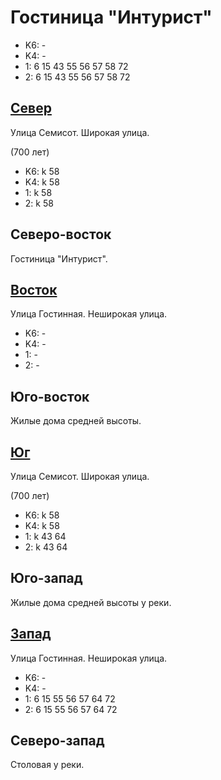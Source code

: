 # Гостиница "Интурист"

* K6:   -
* K4:   -
* 1:    6   15  43  55  56  57  58  72
* 2:    6   15  43  55  56  57  58  72

## [Север](./10440070.md)

Улица Семисот.
Широкая улица.

(700 лет)

* K6:   k
        58
* K4:   k
        58
* 1:    k
        58
* 2:    k
        58

## Северо-восток

Гостиница "Интурист".

## [Восток](./10445075.md)

Улица Гостинная.
Неширокая улица.

* K6:   -
* K4:   -
* 1:    -
* 2:    -

## Юго-восток

Жилые дома средней высоты.

## [Юг](./10440080.md)

Улица Семисот.
Широкая улица.

(700 лет)

* K6:   k
        58
* K4:   k
        58
* 1:    k
        43  64
* 2:    k
        43  64

## Юго-запад

Жилые дома средней высоты у реки.

## [Запад](./10435075.md)

Улица Гостинная.
Неширокая улица.

* K6:   -
* K4:   -
* 1:    6   15  55  56  57  64  72
* 2:    6   15  55  56  57  64  72

## Северо-запад

Столовая у реки.

